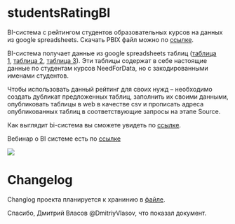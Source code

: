 # studentsRatingBI

BI-система с рейтингом студентов образовательных курсов на данных из google spreadsheets. Скачать PBIX файл можно по [ссылке](https://github.com/needfordata/studentsRatingBI/blob/master/StudentsRatingBI%202.0.0.pbix).

BI-система получает данные из google spreadsheets таблиц ([таблица 1](https://docs.google.com/spreadsheets/d/1grd7YHAI6kwQPUYaJMogufg-p1elc0jEXvwMlfhtFus/edit?usp=sharing), [таблица 2](https://docs.google.com/spreadsheets/d/120N-dnTIQrJbyn5yVYpd7KICv-mhygup_BzrJJBDtQ0/edit?usp=sharing), [таблица 3](https://docs.google.com/spreadsheets/d/1gEB0DLB592p-vLFQK1I5lvoRW5Uo8sGgMAw0mro58eo/edit?usp=sharing)). Эти таблицы содержат в себе настоящие данные по студентам курсов NeedForData, но с закодированными именами студентов.

Чтобы использовать данный рейтинг для своих нужд – необходимо создать дубликат предложенных таблиц, заполнить их своими данными, опубликовать таблицы в web в качестве csv и прописать адреса опубликованных таблиц в соответствующие запросы на этапе Source.

Как выглядит bi-система вы сможете увидеть по [ссылке](https://app.powerbi.com/view?r=eyJrIjoiMTIxNWZlZDAtZGNmNS00ZTk3LThhNjEtYTJkMmRlY2Y3ODc0IiwidCI6Ijg0MGM1ZDE3LTA2ZjUtNDVlMC1iOTYyLWNjOTE1Zjg1NWU4MyIsImMiOjl9).

Вебинар о BI cистеме есть по [ссылке](https://www.youtube.com/watch?v=xPRTk0gdJLQ)

[![](https://content.screencast.com/media/5ffa6f9e-fcb7-4845-8db3-6e5e519fe9d4_9d700cb2-87df-433c-8403-c813c6a51c87_static_0_0_2018-03-29_01-24-17.png)](https://www.youtube.com/watch?v=xPRTk0gdJLQ)

# Changelog

Changlog проекта планируется к хранинию в [файле](https://github.com/needfordata/studentsRatingBI/blob/master/CHANGELOG.md).

Спасибо, Дмитрий Власов @DmitriyVlasov, что показал документ. 

